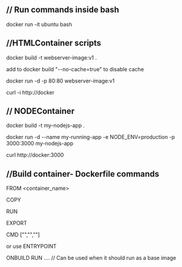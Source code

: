 ## // Run commands inside bash

docker run -it ubuntu bash

## //HTMLContainer scripts

docker build -t webserver-image:v1 .

add to docker build "--no-cache=true" to disable cache

docker run -d -p 80:80 webserver-image:v1

curl -i http://docker

## // NODEContainer

docker build -t my-nodejs-app .

docker run -d --name my-running-app -e NODE_ENV=production -p 3000:3000 my-nodejs-app

curl http://docker:3000

## //Build container- Dockerfile commands

FROM <container_name>

COPY <src> <dest>

RUN <command>

EXPORT <port> <port>

CMD ["","",""]

or use ENTRYPOINT

ONBUILD RUN ....   // Can be used when it should run as a base image

